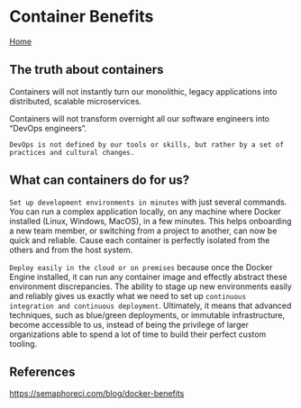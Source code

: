 # Container Benefits

[Home](../README.md)

## The truth about containers

Containers will not instantly turn our monolithic, legacy applications into distributed, scalable microservices.

Containers will not transform overnight all our software engineers into “DevOps engineers”.

```
DevOps is not defined by our tools or skills, but rather by a set of practices and cultural changes.
```

## What can containers do for us?

`Set up development environments in minutes` with just several commands. You can run a complex application
locally, on any machine where Docker installed (Linux, Windows, MacOS), in a few minutes. This helps onboarding
a new team member, or switching from a project to another, can now be quick and reliable. Cause each container
is perfectly isolated from the others and from the host system.

`Deploy easily in the cloud or on premises` because once the Docker Engine installed, it can run any container
image and effectly abstract these environment discrepancies. The ability to stage up new environments easily
and reliably gives us exactly what we need to set up `continuous integration and continuous deployment`.
Ultimately, it means that advanced techniques, such as blue/green deployments, or immutable infrastructure,
become accessible to us, instead of being the privilege of larger organizations able to spend a lot of time
to build their perfect custom tooling.

## References

https://semaphoreci.com/blog/docker-benefits